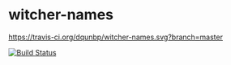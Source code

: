 # witcher-names

https://travis-ci.org/dqunbp/witcher-names.svg?branch=master

[![Build Status](https://travis-ci.org/dqunbp/witcher-names.svg?branch=master)](https://travis-ci.org/dqunbp/witcher-names)
